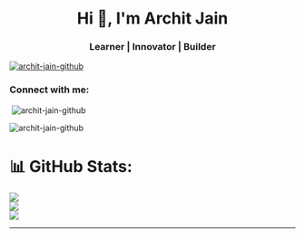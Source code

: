 <h1 align="center">Hi 👋, I'm Archit Jain</h1>
<h3 align="center">Learner | Innovator | Builder</h3>

<p align="left"> <a href="https://github.com/ryo-ma/github-profile-trophy"><img src="https://github-profile-trophy.vercel.app/?username=archit-jain-github" alt="archit-jain-github" /></a> </p>

<h3 align="left">Connect with me:</h3>
<p align="left">
</p>

<p>&nbsp;<img align="center" src="https://github-readme-stats.vercel.app/api?username=archit-jain-github&show_icons=true&locale=en" alt="archit-jain-github" /></p>

<p><img align="center" src="https://github-readme-streak-stats.herokuapp.com/?user=archit-jain-github&" alt="archit-jain-github" /></p>


# 📊 GitHub Stats:
![](https://github-readme-stats.vercel.app/api?username=Archit-Jain-Github&theme=dark&hide_border=false&include_all_commits=true&count_private=false)<br/>
![](https://github-readme-streak-stats.herokuapp.com/?user=Archit-Jain-Github&theme=dark&hide_border=false)<br/>
![](https://github-readme-stats.vercel.app/api/top-langs/?username=Archit-Jain-Github&theme=dark&hide_border=false&include_all_commits=true&count_private=false&layout=compact)

---
